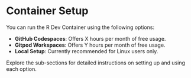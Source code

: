 # Container Setup

You can run the R Dev Container using the following options:

- **GitHub Codespaces**: Offers X hours per month of free usage.
- **Gitpod Workspaces**: Offers Y hours per month of free usage.
- **Local Setup**: Currently recommended for Linux users only.

Explore the sub-sections for detailed instructions on setting up and using each option.
